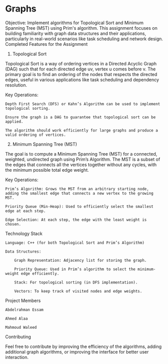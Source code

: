# Graphs
Objective: Implement algorithms for Topological Sort and Minimum Spanning Tree (MST) using Prim's algorithm. This assignment focuses on building familiarity with graph data structures and their applications, particularly in real-world scenarios like task scheduling and network design.
Completed Features for the Assignment
1. Topological Sort

Topological Sort is a way of ordering vertices in a Directed Acyclic Graph (DAG) such that for each directed edge uv, vertex u comes before v. The primary goal is to find an ordering of the nodes that respects the directed edges, useful in various applications like task scheduling and dependency resolution.

Key Operations:

    Depth First Search (DFS) or Kahn’s Algorithm can be used to implement topological sorting.

    Ensure the graph is a DAG to guarantee that topological sort can be applied.

    The algorithm should work efficiently for large graphs and produce a valid ordering of vertices.

2. Minimum Spanning Tree (MST)

The goal is to compute a Minimum Spanning Tree (MST) for a connected, weighted, undirected graph using Prim’s Algorithm. The MST is a subset of the edges that connects all the vertices together without any cycles, with the minimum possible total edge weight.

Key Operations:

    Prim’s Algorithm: Grows the MST from an arbitrary starting node, adding the smallest edge that connects a new vertex to the growing MST.

    Priority Queue (Min-Heap): Used to efficiently select the smallest edge at each step.

    Edge Selection: At each step, the edge with the least weight is chosen.

Technology Stack

    Language: C++ (for both Topological Sort and Prim’s Algorithm)

    Data Structures:

        Graph Representation: Adjacency list for storing the graph.

        Priority Queue: Used in Prim’s algorithm to select the minimum-weight edge efficiently.

        Stack: For topological sorting (in DFS implementation).

        Vectors: To keep track of visited nodes and edge weights.

Project Members

    Abdelrahman Essam

    Ahmed Alaa

    Mahmoud Waleed

Contributing

Feel free to contribute by improving the efficiency of the algorithms, adding additional graph algorithms, or improving the interface for better user interaction.
